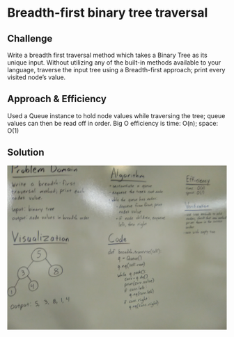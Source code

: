 # Breadth-first binary tree traversal

## Challenge
Write a breadth first traversal method which takes a Binary Tree as its unique input. Without utilizing any of the built-in methods available to your language, traverse the input tree using a Breadth-first approach; print every visited node’s value.

## Approach & Efficiency
Used a Queue instance to hold node values while traversing the tree; queue values can then be read off in order. Big O efficiency is time: O(n); space: O(1)

## Solution
![whiteboard](assets/milo-cc17-whiteboard.jpg)

